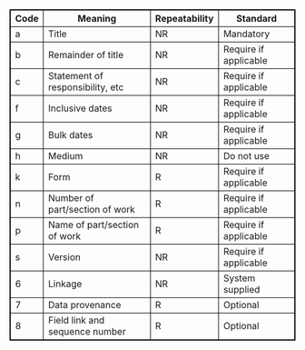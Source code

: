 <html>
<head>
<style>
table, th, td {
border: 1px solid black;
border-collapse: collapse;
}
</style>
</head>
<body>		
<table>		
	<tr>		
		<th>	Code	</th>
		<th>	Meaning	</th>
		<th>	Repeatability	</th>
		<th>	Standard	</th>
	</tr>		
	<tr>		
		<td>	a	</td>
		<td>	Title </td>
		<td>	NR	</td>
		<td>	Mandatory	</td>
	</tr>
	<tr>		
		<td>	b	</td>
		<td>	Remainder of title </td>
		<td>	NR	</td>
		<td>	Require if applicable	</td>
	</tr>		
	<tr>		
		<td>	c	</td>
		<td>	Statement of responsibility, etc </td>
		<td>	NR	</td>
		<td>	Require if applicable	</td>
	</tr>
	<tr>		
		<td>	f	</td>
		<td>	Inclusive dates </td>
		<td>	NR	</td>
		<td>	Require if applicable	</td>
	</tr>
	<tr>		
		<td>	g	</td>
		<td>	Bulk dates </td>
		<td>	NR	</td>
		<td>	Require if applicable	</td>
	</tr>
	<tr>		
		<td>	h	</td>
		<td>	Medium </td>
		<td>	NR	</td>
		<td>	Do not use	</td>
	</tr>
	<tr>		
		<td>	k	</td>
		<td>	Form </td>
		<td>	R	</td>
		<td>	Require if applicable	</td>
	</tr>
	<tr>		
		<td>	n	</td>
		<td>	Number of part/section of work </td>
		<td>	R	</td>
		<td>	Require if applicable	</td>
	</tr>
	<tr>		
		<td>	p	</td>
		<td>	Name of part/section of work </td>
		<td>	R	</td>
		<td>	Require if applicable	</td>
	</tr>
	<tr>		
		<td>	s	</td>
		<td>	Version </td>
		<td>	NR	</td>
		<td>	Require if applicable	</td>
	</tr>
	<tr>		
		<td>	6	</td>
		<td>	Linkage </td>
		<td>	NR	</td>
		<td>	System supplied	</td>
	</tr>
	<tr>		
		<td>	7	</td>
		<td>	Data provenance </td>
		<td>	R	</td>
		<td>	Optional	</td>
	</tr>
	<tr>		
		<td>	8	</td>
		<td>	Field link and sequence number </td>
		<td>	R	</td>
		<td>	Optional	</td>
	</tr>
</table>		